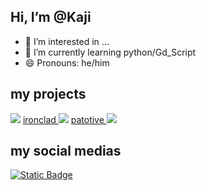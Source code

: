 ## Hi, I’m @Kaji
- 👀 I’m interested in ...
- 🌱 I’m currently learning python/Gd_Script 
- 😄 Pronouns: he/him

## my projects

<img src= "https://i.pinimg.com/originals/69/a4/de/69a4ded8d5b14c785c5ccca071bb4aab.gif">
 <a href="https://nunes-mt.itch.io/ironclade-full" > ironclad </a>
<img src= "https://i.pinimg.com/originals/7a/4f/c1/7a4fc1e370147372df2078a70a49c906.gif">
 <a href="https://rickzin0.itch.io/patotive" > patotive </a>
<img src= "https://i.pinimg.com/originals/2a/5b/0c/2a5b0c6e897a70f36123b229eb29d77a.gif">

## my social medias
 <a href= "https://x.com/rKaji_dev"> <img alt="Static Badge" src="https://img.shields.io/badge/-brightgreen?logo=X&color=blue">
 </a>
